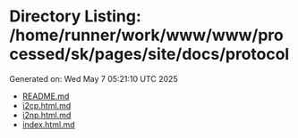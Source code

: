 # Directory Listing: /home/runner/work/www/www/processed/sk/pages/site/docs/protocol
Generated on: Wed May  7 05:21:10 UTC 2025

- [README.md](README.md)
- [i2cp.html.md](i2cp.html.md)
- [i2np.html.md](i2np.html.md)
- [index.html.md](index.html.md)
